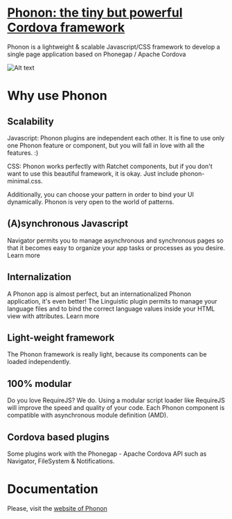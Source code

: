 # [Phonon: the tiny but powerful Cordova framework](http://phonon.quarkdev.com)

Phonon is a lightweight &amp; scalable Javascript/CSS framework to develop a single page application based on Phonegap / Apache Cordova

![Alt text](http://phonon.quarkdev.com/App/public/assets/img/phonon-logo.png "Phonon")

# Why use Phonon

## Scalability
Javascript: Phonon plugins are independent each other.
It is fine to use only one Phonon feature or component, but you will fall in love with all the features. :)

CSS: Phonon works perfectly with Ratchet components, but if you don't want to use this beautiful framework, it is okay. Just include phonon-minimal.css.

Additionally, you can choose your pattern in order to bind your UI dynamically.
Phonon is very open to the world of patterns.

## (A)synchronous Javascript
Navigator permits you to manage asynchronous and synchronous pages so that it becomes easy to organize your app tasks or processes as you desire.
Learn more

## Internalization
A Phonon app is almost perfect, but an internationalized Phonon application, it's even better! 
The Linguistic plugin permits to manage your language files and to bind the correct language values inside your HTML view with attributes.
Learn more

## Light-weight framework
The Phonon framework is really light, because its components can be loaded independently.

## 100% modular
Do you love RequireJS? We do.
Using a modular script loader like RequireJS will improve the speed and quality of your code. 
Each Phonon component is compatible with asynchronous module definition (AMD).

## Cordova based plugins
Some plugins work with the Phonegap - Apache Cordova API such as Navigator, FileSystem & Notifications.

# Documentation

Please, visit the [website of Phonon](http://phonon.quarkdev.com)
